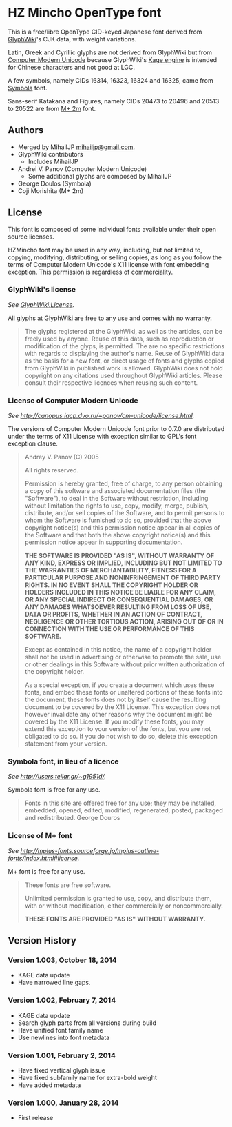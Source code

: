 HZ Mincho OpenType font
=======================
This is a free/libre OpenType CID-keyed Japanese font
derived from [GlyphWiki](http://en.glyphwiki.org/wiki/GlyphWiki:MainPage)'s
CJK data, with weight variations.

Latin, Greek and Cyrillic glyphs are not derived from GlyphWiki but from
[Computer Modern Unicode](http://canopus.iacp.dvo.ru/~panov/cm-unicode/)
because GlyphWiki's [Kage engine](http://fonts.jp/kage/index.en.html) is
intended for Chinese characters and not good at LGC.

A few symbols, namely CIDs 16314, 16323, 16324 and 16325,
came from [Symbola](http://users.teilar.gr/~g1951d/) font.

Sans-serif Katakana and Figures, namely CIDs 20473 to 20496 and
20513 to 20522 are from
[M+ 2m](http://mplus-fonts.sourceforge.jp/mplus-outline-fonts/) font.

Authors
-------
* Merged by MihailJP <mihailjp@gmail.com>.
* GlyphWiki contributors
  * Includes MihailJP
* Andrei V. Panov (Computer Modern Unicode)
  * Some additional glyphs are composed by MihailJP
* George Doulos (Symbola)
* Coji Morishita (M+ 2m)

License
-------
This font is composed of some individual fonts available under
their open source licenses.

HZMincho font may be used in any way, including, but not limited to, copying,
modifying, distributing, or selling copies, as long as you follow the terms
of Computer Modern Unicode's X11 license with font embedding exception.
This permission is regardless of commerciality.

### GlyphWiki's license ##
_See [GlyphWiki:License](http://en.glyphwiki.org/wiki/GlyphWiki:License)._

All glyphs at GlyphWiki are free to any use and comes with no warranty.

> The glyphs registered at the GlyphWiki, as well as the articles, can be
> freely used by anyone. Reuse of this data, such as reproduction or
> modification of the glyps, is permitted. The are no specific restrictions
> with regards to displaying the author's name. Reuse of GlyphWiki data as
> the basis for a new font, or direct usage of fonts and glyphs copied from
> GlyphWiki in published work is allowed. GlyphWiki does not hold copyright
> on any citations used throughout GlyphWiki articles. Please consult their
> respective licences when reusing such content.

### License of Computer Modern Unicode ###
_See http://canopus.iacp.dvo.ru/~panov/cm-unicode/license.html._

The versions of Computer Modern Unicode font prior to 0.7.0 are distributed
under the terms of X11 License with exception similar to GPL's
font exception clause.

> Andrey V. Panov (C) 2005
> 
> All rights reserved.
> 
> Permission is hereby granted, free of charge, to any person obtaining a
> copy of this software and associated documentation files (the
> "Software"), to deal in the Software without restriction, including
> without limitation the rights to use, copy, modify, merge, publish,
> distribute, and/or sell copies of the Software, and to permit persons to
> whom the Software is furnished to do so, provided that the above
> copyright notice(s) and this permission notice appear in all copies of
> the Software and that both the above copyright notice(s) and this
> permission notice appear in supporting documentation.
> 
> **THE SOFTWARE IS PROVIDED "AS IS", WITHOUT WARRANTY OF ANY KIND, EXPRESS
> OR IMPLIED, INCLUDING BUT NOT LIMITED TO THE WARRANTIES OF
> MERCHANTABILITY, FITNESS FOR A PARTICULAR PURPOSE AND NONINFRINGEMENT OF
> THIRD PARTY RIGHTS. IN NO EVENT SHALL THE COPYRIGHT HOLDER OR HOLDERS
> INCLUDED IN THIS NOTICE BE LIABLE FOR ANY CLAIM, OR ANY SPECIAL INDIRECT
> OR CONSEQUENTIAL DAMAGES, OR ANY DAMAGES WHATSOEVER RESULTING FROM LOSS
> OF USE, DATA OR PROFITS, WHETHER IN AN ACTION OF CONTRACT, NEGLIGENCE OR
> OTHER TORTIOUS ACTION, ARISING OUT OF OR IN CONNECTION WITH THE USE OR
> PERFORMANCE OF THIS SOFTWARE.**
> 
> Except as contained in this notice, the name of a copyright holder shall
> not be used in advertising or otherwise to promote the sale, use or
> other dealings in this Software without prior written authorization of
> the copyright holder.
> 
> As a special exception, if you create a document which uses these fonts,
> and embed these fonts or unaltered portions of these fonts into the
> document, these fonts does not by itself cause the resulting document to
> be covered by the X11 License. This exception does not however
> invalidate any other reasons why the document might be covered by the
> X11 License. If you modify these fonts, you may extend this exception to
> your version of the fonts, but you are not obligated to do so. If you do
> not wish to do so, delete this exception statement from your version.

### Symbola font, in lieu of a licence ###
_See http://users.teilar.gr/~g1951d/._

Symbola font is free for any use.

> Fonts in this site are offered free for any use; they may be installed,
> embedded, opened, edited, modified, regenerated, posted, packaged and
> redistributed. George Douros

### License of M+ font ###
_See http://mplus-fonts.sourceforge.jp/mplus-outline-fonts/index.html#license._

M+ font is free for any use.

> These fonts are free software.
> 
> Unlimited permission is granted to use, copy, and distribute them,
> with or without modification, either commercially or noncommercially.
> 
> **THESE FONTS ARE PROVIDED "AS IS" WITHOUT WARRANTY.**

Version History
---------------

### Version 1.003, October 18, 2014
* KAGE data update
* Have narrowed line gaps.

### Version 1.002, February 7, 2014
* KAGE data update
* Search glyph parts from all versions during build
* Have unified font family name
* Use newlines into font metadata

### Version 1.001, February 2, 2014
* Have fixed vertical glyph issue
* Have fixed subfamily name for extra-bold weight
* Have added metadata

### Version 1.000, January 28, 2014
* First release
